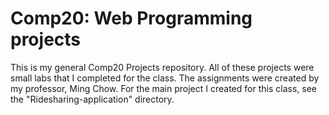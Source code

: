 # Comp20: Web Programming projects

This is my general Comp20 Projects repository. All of these projects were small labs that I completed for the class.
The assignments were created by my professor, Ming Chow. 
For the main project I created for this class, see the "Ridesharing-application" directory.
